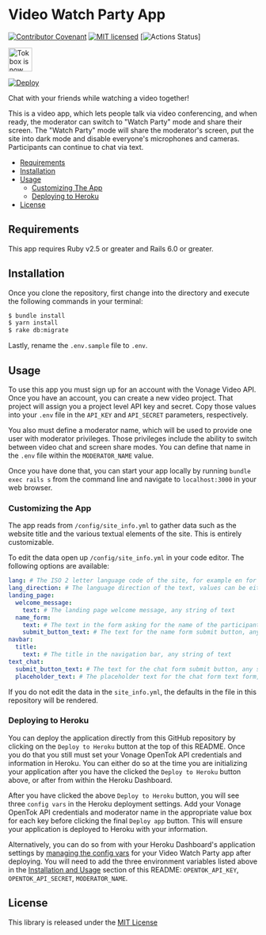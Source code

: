 # Video Watch Party App

[![Contributor Covenant](https://img.shields.io/badge/Contributor%20Covenant-v2.0%20adopted-ff69b4.svg)](CODE_OF_CONDUCT.md)
[![MIT licensed](https://img.shields.io/badge/license-MIT-blue.svg)](./LICENSE.txt)
[![Actions Status](https://github.com/nexmo-community/rails-video-watch-party-app/workflows/CI/badge.svg)]

<img src="https://assets.tokbox.com/img/vonage/Vonage_VideoAPI_black.svg" height="48px" alt="Tokbox is now known as Vonage" />

[![Deploy](https://www.herokucdn.com/deploy/button.svg)](https://heroku.com/deploy)

Chat with your friends while watching a video together!

This is a video app, which lets people talk via video conferencing, and when ready, the moderator can switch to "Watch Party" mode and share their screen. The "Watch Party" mode will share the moderator's screen, put the site into dark mode and disable everyone's microphones and cameras. Participants can continue to chat via text.

* [Requirements](#requirements)
* [Installation](#installation)
* [Usage](#usage)
    * [Customizing The App](#customizing-the-app)
    * [Deploying to Heroku](#deploying-to-heroku)
* [License](#license)

## Requirements

This app requires Ruby v2.5 or greater and Rails 6.0 or greater. 

## Installation

Once you clone the repository, first change into the directory and execute the following commands in your terminal:

```bash
$ bundle install
$ yarn install
$ rake db:migrate
```

Lastly, rename the `.env.sample` file to `.env`.

## Usage

To use this app you must sign up for an account with the Vonage Video API. Once you have an account, you can create a
new video project. That project will assign you a project level API key and secret. Copy those values into your `.env`
file in the `API_KEY` and `API_SECRET` parameters, respectively.

You also must define a moderator name, which will be used to provide one user with moderator privileges. Those
privileges include the ability to switch between video chat and screen share modes. You can define that name in the
`.env` file within the `MODERATOR_NAME` value. 

Once you have done that, you can start your app locally by running `bundle exec rails s` from the command line and
navigate to `localhost:3000` in your web browser.

### Customizing the App

The app reads from `/config/site_info.yml` to gather data such as the website title and the various textual elements of the site. This is entirely customizable. 

To edit the data open up `/config/site_info.yml` in your code editor. The following options are available:

```yaml
lang: # The ISO 2 letter language code of the site, for example en for American English or he for Hebrew
lang_direction: # The language direction of the text, values can be either rtl or ltr
landing_page:
  welcome_message:
    text: # The landing page welcome message, any string of text
  name_form:
    text: # The text in the form asking for the name of the participant, any string of text
    submit_button_text: # The text for the name form submit button, any string of text
navbar:
  title:
    text: # The title in the navigation bar, any string of text
text_chat:
  submit_button_text: # The text for the chat form submit button, any string of text
  placeholder_text: # The placeholder text for the chat form text form, any string of text
```

If you do not edit the data in the `site_info.yml`, the defaults in the file in this repository will be rendered.

### Deploying to Heroku

You can deploy the application directly from this GitHub repository by clicking on the `Deploy to Heroku` button at the top of this README. Once you do that you still must set your Vonage OpenTok API credentials and information in Heroku. You can either do so at the time you are initializing your application after you have the clicked the `Deploy to Heroku` button above, or after from within the Heroku Dashboard.

After you have clicked the above `Deploy to Heroku` button, you will see three `config vars` in the Heroku deployment settings. Add your Vonage OpenTok API credentials and moderator name in the appropriate value box for each key before clicking the final `Deploy app` button. This will ensure your application is deployed to Heroku with your information.

Alternatively, you can do so from with your Heroku Dashboard's application settings by [managing the config vars](https://devcenter.heroku.com/articles/config-vars#using-the-heroku-dashboard) for your Video Watch Party app after deploying. You will need to add the three environment variables listed above in the [Installation and Usage](#installation-and-usage) section of this README: `OPENTOK_API_KEY`, `OPENTOK_API_SECRET`, `MODERATOR_NAME`. 

## License

This library is released under the [MIT License][license]

[license]: LICENSE.md